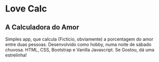 # Love Calc
## A Calculadora do Amor

Simples app, que calcula (Fictício, obviamente) a porcentagem do amor entre duas pessoas. 
Desenvolvido como hobby, numa noite de sábado chuvosa.
HTML, CSS, Bootstrap e Vanilla Javascript.
Se Gostou, dá uma estrelinha!
